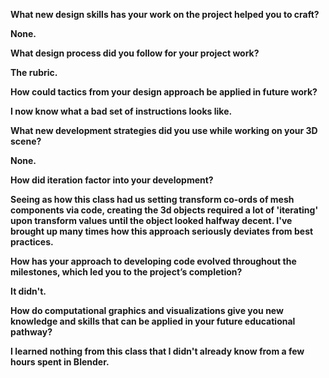<b>What new design skills has your work on the project helped you to craft?<b/> <br/>
<p>None.</p>

<b>What design process did you follow for your project work?</b> <br/>
<p>The rubric.</p>

<b>How could tactics from your design approach be applied in future work?</b> <b/>
<p>I now know what a bad set of instructions looks like.</p>  

<b>What new development strategies did you use while working on your 3D scene?</b> <br/>
<p>None.</p>  

<b>How did iteration factor into your development?</b> <br/>
<p>Seeing as how this class had us setting transform co-ords of mesh components via code, creating the 3d objects required a lot of 'iterating' upon transform values until the object looked halfway decent. I've brought up many times how this approach seriously deviates from best practices.</p>  

<b>How has your approach to developing code evolved throughout the milestones, which led you to the project’s completion?<b/> <br/>
<p>It didn't.</p>  

<b>How do computational graphics and visualizations give you new knowledge and skills that can be applied in your future educational pathway?</b> <br/>
<p>I learned nothing from this class that I didn't already know from a few hours spent in Blender.</p>  
